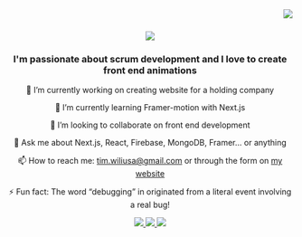 <img align="right" src="https://visitor-badge.laobi.icu/badge?page_id=timothywiliusa.timothywiliusa" />

<h1 align="center">
    <img src="http://readme-typing-svg.herokuapp.com/?font=Righteous&size=35&center=true&vCenter=true&Width=500&height=70&duration=4000&lines=Hi+There!+👋;I'm+Timothy+Wiliusa!" />

</h1>

<h3 align="center">I'm passionate about scrum development and I love to create front end animations</h3>

<div align="center">

🔭 I’m currently working on creating website for a holding company

🌱 I’m currently learning Framer-motion with Next.js

👯 I’m looking to collaborate on front end development

💬 Ask me about Next.js, React, Firebase, MongoDB, Framer... or anything

📫 How to reach me: tim.wiliusa@gmail.com or through the form on [my website](https://timothywiliusa.com)

⚡ Fun fact:  The word “debugging” in originated from a literal event involving a real bug!

</div>

<div align="center">
    <a href="mailto:tim.wiliusa@gmail.com">
        <img src="https://img.shields.io/badge/Gmail-333333?style=for-the-badge&logo=gmail&logoColor=red">
    </a>
    <a href="https://www.linkedin.com/in/timothy-wiliusa-13317418b/">
        <img src="https://img.shields.io/badge/LinkedIn-0077B5?style=for-the-badge&logo=linkedin&logoColor=white">
    </a>
    <a href="mailto:tim.wiliusa@gmail.com">
        <img src="https://img.shields.io/badge/Portfolio-FF5722?style=for-the-badge&logo=sqlite&logoColor=white">
    </a>
</div>

